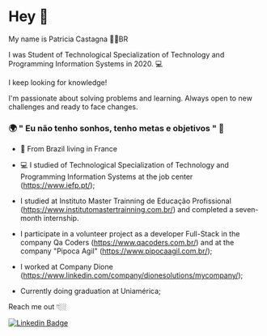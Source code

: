 # Hey 👋

My name is Patricia Castagna 👩🏼‍BR

I was Student of Technological Specialization of Technology and Programming Information Systems in 2020.  💻

I keep looking for knowledge!

I'm passionate about solving problems and learning. Always open to new challenges and ready to face changes.

### 🌍 " Eu não tenho sonhos, tenho metas e objetivos " 🧠

- 📍 From Brazil living in France

- 💻 I studied of Technological Specialization of Technology and Programming Information Systems at the job center (https://www.iefp.pt/);
- I studied at Instituto Master Trainning de Educação Profissional (https://www.institutomastertrainning.com.br/) and completed a seven-month internship.
- I participate in a volunteer project as a developer Full-Stack in the company Qa Coders (https://www.qacoders.com.br/) and at the company "Pipoca Agil" (https://www.pipocaagil.com.br/);
- I worked at Company Dione (https://www.linkedin.com/company/dionesolutions/mycompany/);
- Currently doing graduation at Uniamérica;

Reach me out 👇🏼

 [![Linkedin Badge](https://img.shields.io/badge/-LinkedIn-blue?style=flat-square&logo=Linkedin&logoColor=white&link=https://www.linkedin.com/in/patricia-castagna-b3717272/)](https://www.linkedin.com/in/patricia-castagna-b3717272/)
